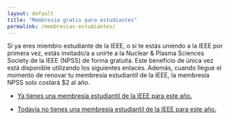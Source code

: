 ```yaml
---
layout: default
title: "Membresía gratis para estudiantes"
permalink: /membresias-estudiantes/
---
```

Si ya eres miembro estudiante de la IEEE, o si te estás uniendo a la IEEE por primera vez, estás invitado/a a unirte a la Nuclear & Plasma Sciences Society de la IEEE (NPSS) de forma gratuita. Este beneficio de única vez está disponible utilizando los siguientes enlaces. Además, cuando llegue el momento de renovar tu membresía estudiantil de la IEEE, la membresía NPSS solo costará $2 al año.

- [Ya tienes una membresía estudiantil de la IEEE para este año.](http://www.ieee.org/cart/checkout/addPromotionLink.html?promo=FREENPSSTU)

- [Todavía no tienes una membresía estudiantil de la IEEE para este año.](http://www.ieee.org/cart/checkout/addPromotionLink.html?promo=IENPSSFREE)

